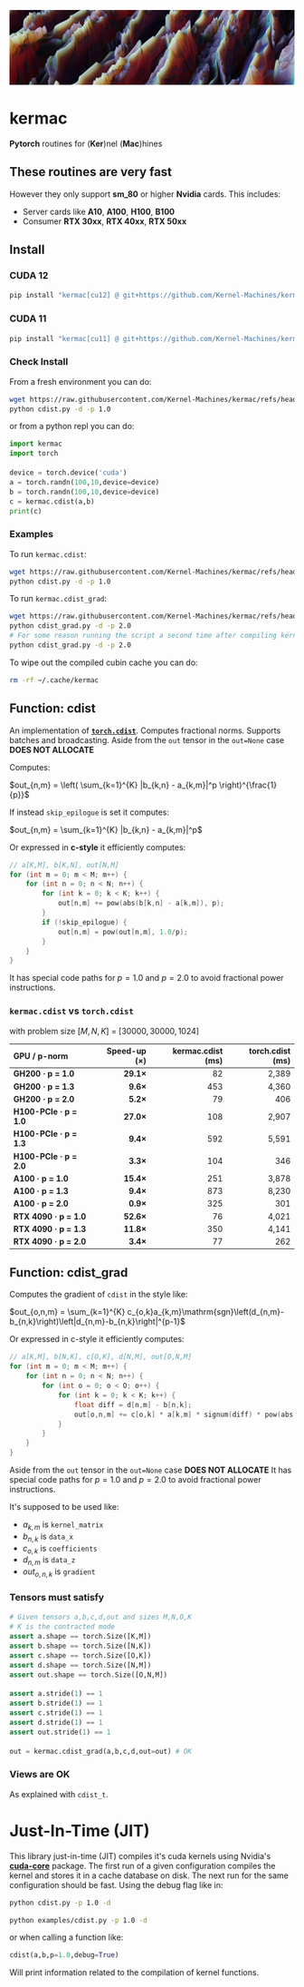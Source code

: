 ![function](media/frame179_2min_crop.jpg)
# kermac
**Pytorch** routines for (**Ker**)nel (**Mac**)hines

## These routines are very fast

However they only support **sm_80** or higher **Nvidia** cards. This includes:
* Server cards like **A10**, **A100**, **H100**, **B100**
* Consumer **RTX 30xx**, **RTX 40xx**, **RTX 50xx**

## Install

### CUDA 12
``` bash
pip install "kermac[cu12] @ git+https://github.com/Kernel-Machines/kermac"
```

### CUDA 11
``` bash
pip install "kermac[cu11] @ git+https://github.com/Kernel-Machines/kermac"
```

### Check Install
From a fresh environment you can do:
``` bash
wget https://raw.githubusercontent.com/Kernel-Machines/kermac/refs/heads/master/examples/cdist.py
python cdist.py -d -p 1.0
```
or from a python repl you can do:
``` python
import kermac
import torch

device = torch.device('cuda')
a = torch.randn(100,10,device=device)
b = torch.randn(100,10,device=device)
c = kermac.cdist(a,b)
print(c)
```

### Examples
To run `kermac.cdist`:
``` bash
wget https://raw.githubusercontent.com/Kernel-Machines/kermac/refs/heads/master/examples/cdist.py
python cdist.py -d -p 1.0
```
To run `kermac.cdist_grad`:
``` bash
wget https://raw.githubusercontent.com/Kernel-Machines/kermac/refs/heads/master/examples/cdist_grad.py
python cdist_grad.py -d -p 2.0
# For some reason running the script a second time after compiling kernel is much faster
python cdist_grad.py -d -p 2.0
```
To wipe out the compiled cubin cache you can do:
``` bash
rm -rf ~/.cache/kermac
```

## Function: cdist
An implementation of [**`torch.cdist`**](https://docs.pytorch.org/docs/stable/generated/torch.cdist.html). Computes fractional norms. Supports batches and broadcasting. Aside from the `out` tensor in the `out=None` case **DOES NOT ALLOCATE**

Computes:

$out_{n,m} = \left( \sum_{k=1}^{K} |b_{k,n} - a_{k,m}|^p \right)^{\frac{1}{p}}$

If instead `skip_epilogue` is set it computes:

$out_{n,m} = \sum_{k=1}^{K} |b_{k,n} - a_{k,m}|^p$

Or expressed in **c-style** it efficiently computes:
``` c
// a[K,M], b[K,N], out[N,M]
for (int m = 0; m < M; m++) {
    for (int n = 0; n < N; n++) {
        for (int k = 0; k < K; k++) {
            out[n,m] += pow(abs(b[k,n] - a[k,m]), p);
        }
        if (!skip_epilogue) {
            out[n,m] = pow(out[n,m], 1.0/p);
        }
    }
}
```

It has special code paths for $p=1.0$ and $p=2.0$ to avoid fractional power instructions.
### `kermac.cdist` vs `torch.cdist`
with problem size $[M,N,K]$ = $[30000,30000,1024]$

| GPU / p-norm | Speed-up (×) | kermac.cdist (ms) | torch.cdist (ms) |
|:-------------|-------------:|--------------------:|-----------------:|
| **GH200 · p = 1.0**      | **29.1×** | 82  | 2,389 |
| **GH200 · p = 1.3**      | **9.6×**  | 453 | 4,360 |
| **GH200 · p = 2.0**      | **5.2×**  | 79  | 406  |
| **H100-PCIe · p = 1.0**  | **27.0×** | 108 | 2,907 |
| **H100-PCIe · p = 1.3**  | **9.4×**  | 592 | 5,591 |
| **H100-PCIe · p = 2.0**  | **3.3×**  | 104 | 346  |
| **A100 · p = 1.0**       | **15.4×** | 251 | 3,878 |
| **A100 · p = 1.3**       | **9.4×**  | 873 | 8,230 |
| **A100 · p = 2.0**       | **0.9×**  | 325 | 301  |
| **RTX 4090 · p = 1.0**   | **52.6×** | 76  | 4,021 |
| **RTX 4090 · p = 1.3**   | **11.8×** | 350 | 4,141 |
| **RTX 4090 · p = 2.0**   | **3.4×**  | 77  | 262  |

## Function: cdist_grad
Computes the gradient of `cdist` in the style like:

$out_{o,n,m} = \sum_{k=1}^{K} c_{o,k}a_{k,m}\mathrm{sgn}\left(d_{n,m}-b_{n,k}\right)\left|d_{n,m}-b_{n,k}\right|^{p-1}$

Or expressed in c-style it efficiently computes:
``` c
// a[K,M], b[N,K], c[O,K], d[N,M], out[O,N,M]
for (int m = 0; m < M; m++) {
    for (int n = 0; n < N; n++) {
        for (int o = 0; o < O; o++) {
            for (int k = 0; k < K; k++) {
                float diff = d[n,m] - b[n,k];
                out[o,n,m] += c[o,k] * a[k,m] * signum(diff) * pow(abs(diff), p - 1.0));
            }
        }
    }
}
```
Aside from the `out` tensor in the `out=None` case **DOES NOT ALLOCATE**
It has special code paths for $p=1.0$ and $p=2.0$ to avoid fractional power instructions.

It's supposed to be used like:
* $a_{k,m}$ is `kernel_matrix`
* $b_{n,k}$ is `data_x`
* $c_{o,k}$ is `coefficients`
* $d_{n,m}$ is `data_z`
* $out_{o,n,k}$ is `gradient`

### Tensors must satisfy
``` python
# Given tensors a,b,c,d,out and sizes M,N,O,K
# K is the contracted mode
assert a.shape == torch.Size([K,M])
assert b.shape == torch.Size([N,K])
assert c.shape == torch.Size([O,K])
assert d.shape == torch.Size([N,M])
assert out.shape == torch.Size([O,N,M])

assert a.stride(1) == 1
assert b.stride(1) == 1
assert c.stride(1) == 1
assert d.stride(1) == 1
assert out.stride(1) == 1

out = kermac.cdist_grad(a,b,c,d,out=out) # OK
```

### Views are OK
As explained with `cdist_t`.

# Just-In-Time (JIT)
This library just-in-time (JIT) compiles it's cuda kernels using Nvidia's [**cuda-core**](https://nvidia.github.io/cuda-python/cuda-core/latest/) package. The first run of a given configuration compiles the kernel and stores it in a cache database on disk. The next run for the same configuration should be fast. Using the debug flag like in:
``` bash
python cdist.py -p 1.0 -d
```
``` bash
python examples/cdist.py -p 1.0 -d
```
or when calling a function like:
``` python
cdist(a,b,p=1.0,debug=True)
```
Will print information related to the compilation of kernel functions.
